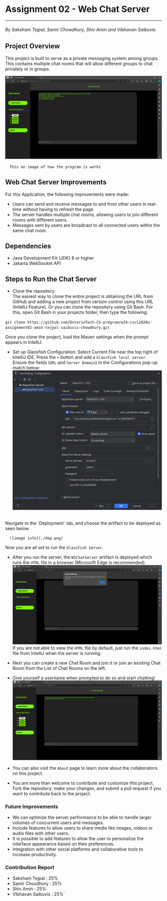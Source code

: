 # Assignment 02 - Web Chat Server
___

###### By Saksham Tejpal, Samir Chowdhury, Shiv Amin and Vibhavan Saibuvis.


  ## Project Overview

  This project is built to serve as a private messaging system among groups.
  This contains multiple chat rooms that will allow different groups to chat privately or in groups.

  ![This an image of an example of how the program is intended to work](./implementation.png)

      This an image of how the program is works  


  ## Web Chat Server Improvements

  For this Application, the following improvements were made:

  -  Users can send and receive messages to and from other users in real-time without having to refresh the page.
  -  The server handles multiple chat rooms, allowing users to join different rooms with different users.
  -  Messages sent by users are broadcast to all connected users within the same chat room.

  ## Dependencies

  - Java Development Kit (JDK) 8 or higher
  - Jakarta WebSocket API


  ## Steps to Run the Chat Server
  - Clone the repository:\
    The easiest way to clone the entire project is obtaining the URL from GitHub and adding a new project from version control using this URL (IntelliJ Feature). Or you can clone the repository using Git Bash. For this, open Git Bash in your projects folder, then type the following:

  `git clone https://github.com/OntarioTech-CS-program/w24-csci2020u-assignment02-amin-tejpal-saibuvis-chowdhury.git`

  Once you clone the project, load the Maven settings when the prompt appears in IntelliJ.
  - Set up Glassfish Configuration:
      Select Current File near the top right of IntelliJ IDE. Press the `+` button and add a `GlassFish local server`. Ensure the fields (`URL` and `Server Domain`) in the Configurations pop-up match below:\
      ![image info](./config.png)
  <br>
    Navigate to the `Deployment` tab, and choose the artifact to be deployed as seen below.
    <br>

      ![image info](./dep.png)
  Now you are all set to run the `GlassFish Server`.
  - After you run the server, the `WSChatServer` artifact is deployed which runs the `HTML` file in a browser (Microsoft Edge is recommended).\
  ![image info](./alert.png)  
      If you are not able to view the `HTML` file by default, just run the `index.html` file from IntelliJ when the server is running.
  - Next you can create a new Chat Room and join it or join an existing Chat Room from the List of Chat Rooms on the left.  
  - Give yourself a username when prompted to do so and start chatting!
  ![image info](./username.png)  

  - You can also visit the `About` page to learn more about the collaborators on this project.

  - You are more than welcome to contribute and customize this project. Fork the repository, make your changes, and submit a pull request if you want to contribute back to the project.
  ### Future Improvements

  - We can optimize the server performance to be able to handle larger volumes of concurrent users and messages.
  - Include features to allow users to share media like images, videos or audio files with other users.
  - It is possible to add features to allow the user to personalize the interface appearance based on their preferences.
  - Integration with other social platforms and collaborative tools to increase productivity.

### Contribution Report

- Saksham Tejpal : 25%
- Samir Choudhury : 25%
- Shiv Amin : 25%
- Vibhavan Saibuvis : 25%`